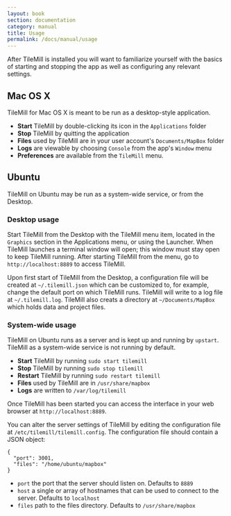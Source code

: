 ```yaml
---
layout: book
section: documentation
category: manual
title: Usage
permalink: /docs/manual/usage
---
```

After TileMill is installed you will want to familiarize yourself with the basics of starting and stopping the app as well as configuring any relevant settings.

## Mac OS X

TileMill for Mac OS X is meant to be run as a desktop-style application.

- **Start** TileMill by double-clicking its icon in the `Applications` folder
- **Stop** TileMill by quitting the application
- **Files** used by TileMill are in your user account's `Documents/MapBox` folder
- **Logs** are viewable by choosing `Console` from the app's `Window` menu
- **Preferences** are available from the `TileMill` menu. 

## Ubuntu

TileMill on Ubuntu may be run as a system-wide service, or from the Desktop.

### Desktop usage

Start TileMill from the Desktop with the TileMill menu item, located in the `Graphics` section in the Applications menu, or using the Launcher.  When TileMill launches a terminal window will open; this window must stay open to keep TileMill running.  After starting TileMill from the menu, go to `http://localhost:8889` to access TileMill.

Upon first start of TileMill from the Desktop, a configuration file will be created at `~/.tilemill.json` which can be customized to, for example, change the default port on which TileMill runs.  TileMill will write to a log file at `~/.tilemill.log`.  TileMill also creats a directory at `~/Documents/MapBox` which holds data and project files.

### System-wide usage

TileMill on Ubuntu runs as a server and is kept up and running by `upstart`. TileMill as a system-wide service is not running by default.

- **Start** TileMill by running `sudo start tilemill`
- **Stop** TileMill by running `sudo stop tilemill`
- **Restart** TileMill by running `sudo restart tilemill`
- **Files** used by TileMill are in `/usr/share/mapbox`
- **Logs** are written to `/var/log/tilemill`

Once TileMill has been started you can access the interface in your web browser at `http://localhost:8889`.

You can alter the server settings of TileMill by editing the configuration file at `/etc/tilemill/tilemill.config`. The configuration file should contain a JSON object:

    {
      "port": 3001,
      "files": "/home/ubuntu/mapbox"
    }

- `port` the port that the server should listen on. Defaults to `8889`
- `host` a single or array of hostnames that can be used to connect to the server. Defaults to `localhost`
- `files` path to the files directory. Defaults to `/usr/share/mapbox`

